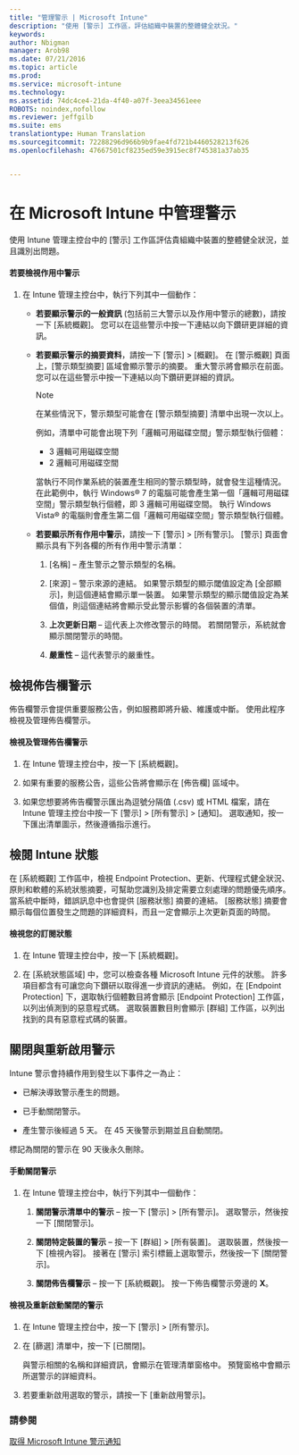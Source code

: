 ```yaml
---
title: "管理警示 | Microsoft Intune"
description: "使用 [警示] 工作區，評估組織中裝置的整體健全狀況。"
keywords: 
author: Nbigman
manager: Arob98
ms.date: 07/21/2016
ms.topic: article
ms.prod: 
ms.service: microsoft-intune
ms.technology: 
ms.assetid: 74dc4ce4-21da-4f40-a07f-3eea34561eee
ROBOTS: noindex,nofollow
ms.reviewer: jeffgilb
ms.suite: ems
translationtype: Human Translation
ms.sourcegitcommit: 72288296d966b9b9fae4fd721b4460528213f626
ms.openlocfilehash: 47667501cf8235ed59e3915ec8f745381a37ab35


---
```


# 在 Microsoft Intune 中管理警示
使用 Intune 管理主控台中的 [警示] 工作區評估貴組織中裝置的整體健全狀況，並且識別出問題。

#### 若要檢視作用中警示

1.  在 Intune 管理主控台中，執行下列其中一個動作：

    -   **若要顯示警示的一般資訊** (包括前三大警示以及作用中警示的總數)，請按一下 [系統概觀]。 您可以在這些警示中按一下連結以向下鑽研更詳細的資訊。

    -   **若要顯示警示的摘要資料**，請按一下 [警示] &gt; [概觀]。 在 [警示概觀] 頁面上，[警示類型摘要] 區域會顯示警示的摘要。 重大警示將會顯示在前面。 您可以在這些警示中按一下連結以向下鑽研更詳細的資訊。

        > [!NOTE]
        > 在某些情況下，警示類型可能會在 [警示類型摘要] 清單中出現一次以上。
        > 
        > 例如，清單中可能會出現下列「邏輯可用磁碟空間」警示類型執行個體：
        > 
        > -   3 邏輯可用磁碟空間
        > -   2 邏輯可用磁碟空間
        > 
        > 當執行不同作業系統的裝置產生相同的警示類型時，就會發生這種情況。 在此範例中，執行 Windows® 7 的電腦可能會產生第一個「邏輯可用磁碟空間」警示類型執行個體，即 3 邏輯可用磁碟空間。 執行 Windows Vista® 的電腦則會產生第二個「邏輯可用磁碟空間」警示類型執行個體。

    -   **若要顯示所有作用中警示**，請按一下 [警示] &gt; [所有警示]。 [警示] 頁面會顯示具有下列各欄的所有作用中警示清單：

        1.  [名稱] – 產生警示之警示類型的名稱。

        2.  [來源] – 警示來源的連結。 如果警示類型的顯示閾值設定為 [全部顯示]，則這個連結會顯示單一裝置。 如果警示類型的顯示閾值設定為某個值，則這個連結將會顯示受此警示影響的各個裝置的清單。

        3.  **上次更新日期** – 這代表上次修改警示的時間。 若關閉警示，系統就會顯示關閉警示的時間。

        4.  **嚴重性** – 這代表警示的嚴重性。

## 檢視佈告欄警示
佈告欄警示會提供重要服務公告，例如服務即將升級、維護或中斷。 使用此程序檢視及管理佈告欄警示。

#### 檢視及管理佈告欄警示

1.  在 Intune 管理主控台中，按一下 [系統概觀]。

2.  如果有重要的服務公告，這些公告將會顯示在 [佈告欄] 區域中。

3.  如果您想要將佈告欄警示匯出為逗號分隔值 (.csv) 或 HTML 檔案，請在 Intune 管理主控台中按一下 [警示] &gt; [所有警示] &gt; [通知]。 選取通知，按一下匯出清單圖示，然後遵循指示進行。

## 檢閱 Intune 狀態
在 [系統概觀] 工作區中，檢視 Endpoint Protection、更新、代理程式健全狀況、原則和軟體的系統狀態摘要，可幫助您識別及排定需要立刻處理的問題優先順序。 當系統中斷時，錯誤訊息中也會提供 [服務狀態] 摘要的連結。 [服務狀態] 摘要會顯示每個位置發生之問題的詳細資料，而且一定會顯示上次更新頁面的時間。

#### 檢視您的訂閱狀態

1.  在 Intune 管理主控台中，按一下 [系統概觀]。

2.  在 [系統狀態區域] 中，您可以檢查各種 Microsoft Intune 元件的狀態。 許多項目都含有可讓您向下鑽研以取得進一步資訊的連結。 例如，在 [Endpoint Protection] 下，選取執行個體數目將會顯示 [Endpoint Protection] 工作區，以列出偵測到的惡意程式碼。 選取裝置數目則會顯示 [群組] 工作區，以列出找到的具有惡意程式碼的裝置。

## 關閉與重新啟用警示
Intune 警示會持續作用到發生以下事件之一為止：

-   已解決導致警示產生的問題。

-   已手動關閉警示。

-   產生警示後經過 5 天。 在 45 天後警示到期並且自動關閉。

標記為關閉的警示在 90 天後永久刪除。

#### 手動關閉警示

1.  在 Intune 管理主控台中，執行下列其中一個動作：

    1.  **關閉警示清單中的警示** – 按一下 [警示] &gt; [所有警示]。 選取警示，然後按一下 [關閉警示]。

    2.  **關閉特定裝置的警示** – 按一下 [群組] &gt; [所有裝置]。 選取裝置，然後按一下 [檢視內容]。 接著在 [警示] 索引標籤上選取警示，然後按一下 [關閉警示]。

    3.  **關閉佈告欄警示** – 按一下 [系統概觀]。 按一下佈告欄警示旁邊的 **X**。

#### 檢視及重新啟動關閉的警示

1.  在 Intune 管理主控台中，按一下 [警示] &gt; [所有警示]。

2.  在 [篩選] 清單中，按一下 [已關閉]。

    與警示相關的名稱和詳細資訊，會顯示在管理清單窗格中。 預覽窗格中會顯示所選警示的詳細資料。

3.  若要重新啟用選取的警示，請按一下 [重新啟用警示]。

### 請參閱
[取得 Microsoft Intune 警示通知](get-notified-by-alerts.md)




<!--HONumber=Jul16_HO3-->


